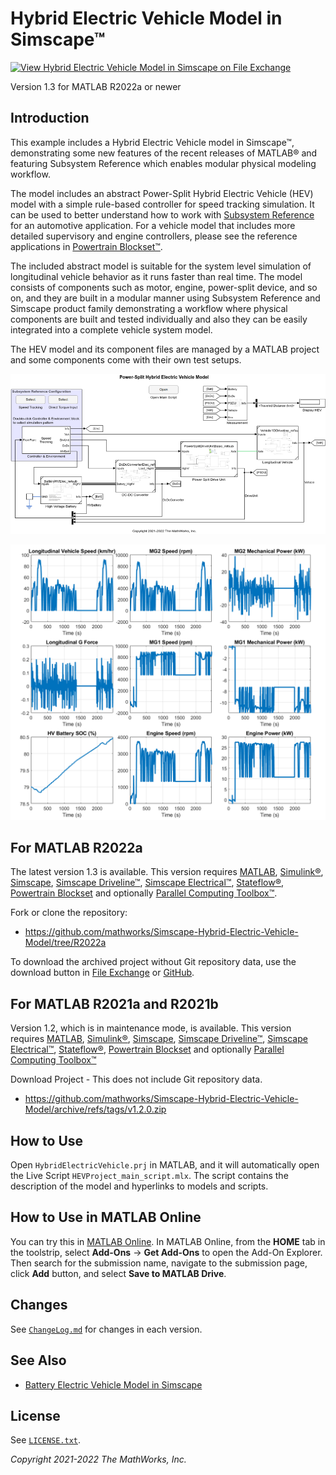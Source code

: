 # Hybrid Electric Vehicle Model in Simscape&trade;

[![View Hybrid Electric Vehicle Model in Simscape on File Exchange](https://www.mathworks.com/matlabcentral/images/matlab-file-exchange.svg)](https://www.mathworks.com/matlabcentral/fileexchange/92820-hybrid-electric-vehicle-model-in-simscape)

Version 1.3 for MATLAB R2022a or newer

## Introduction

This example includes a Hybrid Electric Vehicle model
in Simscape&trade;,
demonstrating some new features of the recent releases
of MATLAB&reg;
and featuring Subsystem Reference which enables
modular physical modeling workflow.

The model includes
an abstract Power-Split Hybrid Electric Vehicle (HEV) model
with a simple rule-based controller
for speed tracking simulation.
It can be used to better understand
how to work with [Subsystem Reference][url_subref]
for an automotive application.
For a vehicle model that includes
more detailed supervisory and engine controllers,
please see the reference applications in
[Powertrain Blockset&trade;][url_ptbsref].

[url_subref]:https://www.mathworks.com/help/simulink/ug/referenced-subsystem-1.html

[url_ptbsref]:https://www.mathworks.com/help/autoblks/powertrain-reference-applications.html

The included abstract model is suitable
for the system level simulation of
longitudinal vehicle behavior
as it runs faster than real time.
The model consists of components such as motor, engine,
power-split device, and so on,
and they are built in a modular manner using
Subsystem Reference and Simscape product family
demonstrating a workflow where
physical components are built and tested individually
and also they can be easily integrated into
a complete vehicle system model.

The HEV model and its component files are managed
by a MATLAB project and
some components come with their own test setups.

![Model Screenshot](utils/image_PowerSplitHEV_system_model.png)

![Plot of Simulation Result](utils/image_simulation_results_ftp75.png)

## For MATLAB R2022a

The latest version 1.3 is available.
This version requires
[MATLAB](https://www.mathworks.com/products/matlab.html),
[Simulink&reg;](https://www.mathworks.com/products/simulink.html),
[Simscape](https://www.mathworks.com/products/simscape.html),
[Simscape Driveline&trade;](https://www.mathworks.com/products/simscape-driveline.html),
[Simscape Electrical&trade;](https://www.mathworks.com/products/simscape-electrical.html),
[Stateflow&reg;](https://www.mathworks.com/products/stateflow.html),
[Powertrain Blockset](https://www.mathworks.com/products/powertrain.html)
and optionally
[Parallel Computing Toolbox&trade;](https://www.mathworks.com/products/parallel-computing.html).

Fork or clone the repository:

- https://github.com/mathworks/Simscape-Hybrid-Electric-Vehicle-Model/tree/R2022a

To download the archived project without Git repository data,
use the download button in [File Exchange][url-fx]
or [GitHub][url-gh].

[url-fx]:https://www.mathworks.com/matlabcentral/fileexchange/92820
[url-gh]:https://github.com/mathworks/Simscape-Hybrid-Electric-Vehicle-Model

## For MATLAB R2021a and R2021b

Version 1.2, which is in maintenance mode, is available.
This version requires
[MATLAB](https://www.mathworks.com/products/matlab.html),
[Simulink&reg;](https://www.mathworks.com/products/simulink.html),
[Simscape](https://www.mathworks.com/products/simscape.html),
[Simscape Driveline&trade;](https://www.mathworks.com/products/simscape-driveline.html),
[Simscape Electrical&trade;](https://www.mathworks.com/products/simscape-electrical.html),
[Stateflow&reg;](https://www.mathworks.com/products/stateflow.html),
[Powertrain Blockset](https://www.mathworks.com/products/powertrain.html)
and optionally
[Parallel Computing Toolbox&trade;](https://www.mathworks.com/products/parallel-computing.html)

Download Project - This does not include Git repository data.

- https://github.com/mathworks/Simscape-Hybrid-Electric-Vehicle-Model/archive/refs/tags/v1.2.0.zip

## How to Use

Open `HybridElectricVehicle.prj` in MATLAB, and
it will automatically open the Live Script `HEVProject_main_script.mlx`.
The script contains the description of the model and
hyperlinks to models and scripts.

## How to Use in MATLAB Online

You can try this in [MATLAB Online][url_online].
In MATLAB Online, from the **HOME** tab in the toolstrip,
select **Add-Ons** &rarr; **Get Add-Ons**
to open the Add-On Explorer.
Then search for the submission name,
navigate to the submission page,
click **Add** button, and select **Save to MATLAB Drive**.

[url_online]:https://www.mathworks.com/products/matlab-online.html

## Changes

See [`ChangeLog.md`](ChangeLog.md) for changes in each version.

## See Also

- [Battery Electric Vehicle Model in Simscape][url-gh-bev]

[url-gh-bev]: https://github.com/mathworks/Simscape-Battery-Electric-Vehicle-Model#readme

## License

See [`LICENSE.txt`](LICENSE.txt).

_Copyright 2021-2022 The MathWorks, Inc._
